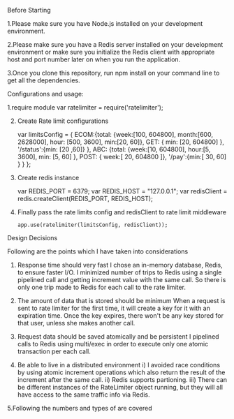 Before Starting

1.Please make sure you have Node.js installed on your development environment.

2.Please make sure you have a Redis server installed on your development environment or make sure you initialize the Redis client with appropriate host and port number later on when you run the application.

3.Once you clone this repository, run npm install on your command line to get all the dependencies.


Configurations and usage:

1.require module
	 var ratelimiter =  require('ratelimiter');

2. Create Rate limit configurations

	var limitsConfig = {
	    ECOM:{total: {week:[100, 604800], month:[600, 2628000], hour: [500, 3600], min:[20, 60]}, GET: { min: [20, 604800] }, '/status':{min: [20 ,60]} },
	    ABC: {total: {week:[10, 604800], hour:[5, 3600], min: [5, 60] }, POST: { week:[ 20, 604800 ]}, '/pay':{min:[ 30, 60] } }
	};

3. Create redis instance 

	var REDIS_PORT = 6379;
	var REDIS_HOST = "127.0.0.1";
	var redisClient = redis.createClient(REDIS_PORT, REDIS_HOST);

4. Finally pass the rate limits config and redisClient to rate limit middleware

       app.use(ratelimiter(limitsConfig, redisClient));



Design Decisions

Following are the points which I have taken into considerations
1. Response time should very fast
  I chose an in-memory database, Redis, to ensure faster I/O.
  I minimized number of trips to Redis using a single pipelined call and getting increment value with the same call. So there is only one   trip made to Redis for each call to the rate limiter.

2. The amount of data that is stored should be minimum
  When a request is sent to rate limiter for the first time, it will create a key for it with an expiration time. Once the key expires,     there won't be any key stored for that user, unless she makes another call.

3. Request data should be saved atomically and be persistent
   I pipelined calls to Redis using multi/exec in order to execute only one atomic transaction per each call.

4. Be able to live in a distributed environment
     i)  I avoided race conditions by using atomic increment operations which also return the result of the increment after the same call.
    ii)  Redis supports partioning.
    iii) There can be different instances of the RateLimiter object running, but they will all have access to the same traffic info via Redis. 

5.Following the numbers and types of are covered    

